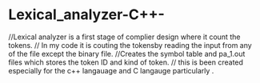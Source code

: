 # Lexical_analyzer-C++-

//Lexical analyzer is a first stage of complier design where it count the tokens.
// In my code it is couting the tokensby reading the input from any of the file except the binary file.
//Creates the symbol table and pa_1.out files which stores the token ID and kind of token.
// this is been created especially for the c++ langauage and C langauge particularly .
